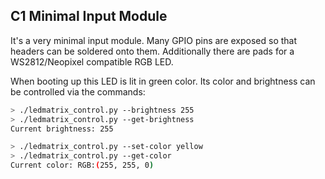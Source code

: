 ## C1 Minimal Input Module

It's a very minimal input module. Many GPIO pins are exposed so that headers
can be soldered onto them. Additionally there are pads for a WS2812/Neopixel
compatible RGB LED.

When booting up this LED is lit in green color.
Its color and brightness can be controlled via the commands:

```sh
> ./ledmatrix_control.py --brightness 255
> ./ledmatrix_control.py --get-brightness
Current brightness: 255

> ./ledmatrix_control.py --set-color yellow
> ./ledmatrix_control.py --get-color
Current color: RGB:(255, 255, 0)
```

